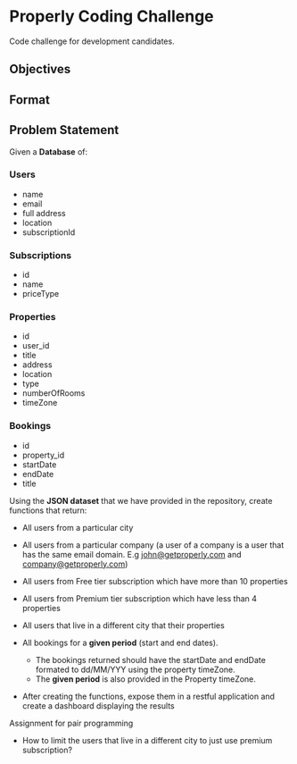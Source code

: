 # Properly Coding Challenge
Code challenge for development candidates.

## Objectives

## Format


## Problem Statement

Given a **Database** of:
### Users
 - name
 - email
 - full address
 - location
 - subscriptionId

### Subscriptions
 - id
 - name
 - priceType

### Properties
 - id
 - user_id
 - title
 - address
 - location
 - type
 - numberOfRooms
 - timeZone

### Bookings

 - id
 - property_id
 - startDate
 - endDate
 - title

Using the **JSON dataset** that we have provided in the repository, create functions that return:

 - All users from a particular city

 - All users from a particular company (a user of a company is a user that has the same email domain. E.g john@getproperly.com and company@getproperly.com)

 - All users from Free tier subscription which have more than 10 properties

 - All users from Premium tier subscription which have less than 4 properties

 - All users that live in a different city that their properties

 - All bookings for a **given period** (start and end dates).
    - The bookings returned should have the startDate and endDate formated to dd/MM/YYY using the property timeZone. 
    - The **given period** is also provided in the Property timeZone.

 - After creating the functions, expose them in a restful application and create a dashboard displaying the results



Assignment for pair programming
 - How to limit the users that live in a different city to just use premium subscription?

